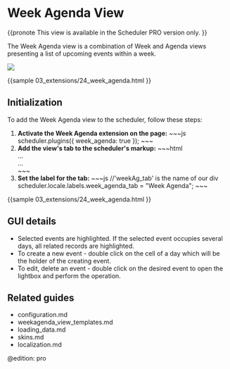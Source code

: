 Week Agenda View 
==============

{{pronote
This view is available in the Scheduler PRO version only.
}}

The Week Agenda view is a combination of Week and Agenda views presenting a list of upcoming events within a week.

<img src="weekagenda_view.png"/>

{{sample
	03_extensions/24_week_agenda.html
 }}

Initialization
-------------------------------
To add the Week Agenda view  to the scheduler,  follow these steps:

<ol>
	<li><b>Activate the Week Agenda extension on the page:</b>
~~~js
scheduler.plugins({
    week_agenda: true
});
~~~
    </li>
    <li> <b>Add the view's tab to the scheduler's markup:</b>
~~~html
<div id="scheduler_here" class="dhx_cal_container" ...>
	<div class="dhx_cal_navline">
	   ...
	   <div class="dhx_cal_tab" name="week_agenda_tab" style="right:280px;"></div>
    </div>
	...	
</div>
~~~
	</li>
    <li><b>Set the label for the tab:</b>
~~~js
//'weekAg_tab' is the name of our div
scheduler.locale.labels.week_agenda_tab = "Week Agenda"; 
~~~
	</li>
</ol>

{{sample
	03_extensions/24_week_agenda.html
}}




GUI details 
-------------------------------------------

- Selected events are highlighted. If the selected event occupies several days, all related records are highlighted. 
- To create a new event - double click on the cell of a day which will be the holder of the creating event.
- To edit, delete an event - double click on the desired event to open the lightbox and perform the operation.




Related guides
----------------------------------------

- configuration.md
- weekagenda_view_templates.md
- loading_data.md
- skins.md
- localization.md


@edition: pro

